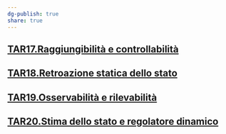 ```yaml
---  
dg-publish: true  
share: true  
---  
```

## [TAR17.Raggiungibilità e controllabilità](./TAR17.Raggiungibilit%C3%A0%20e%20controllabilit%C3%A0.md)  
## [TAR18.Retroazione statica dello stato](./TAR18.Retroazione%20statica%20dello%20stato.md)  
## [TAR19.Osservabilità e rilevabilità](./TAR19.Osservabilit%C3%A0%20e%20rilevabilit%C3%A0.md)  
## [TAR20.Stima dello stato e regolatore dinamico](./TAR20.Stima%20dello%20stato%20e%20regolatore%20dinamico.md)  
